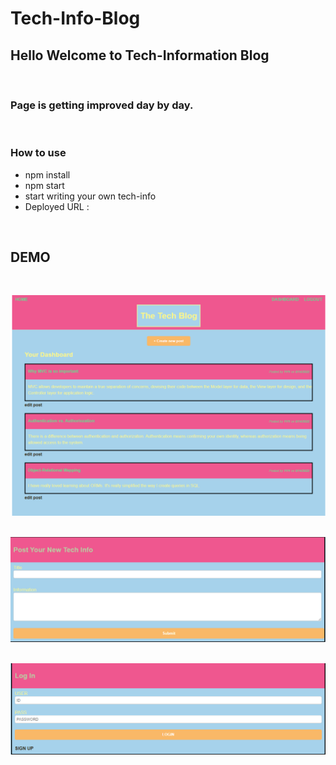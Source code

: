 # Tech-Info-Blog

## Hello Welcome to Tech-Information Blog 
</br>

### Page is getting improved day by day.
</br>

### How to use 
- npm install
- npm start 
- start writing your own tech-info
- Deployed URL : 
</br>

## DEMO
</br>

![Main](/assets/Main.png)
</br>
</br>

![New Post](/assets/Create%20New%20Plog.png)
</br>
</br>

![Signin](/assets/Sign%20in.png)